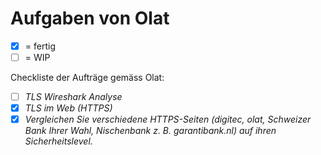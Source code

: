 # Aufgaben von Olat

- [x] = fertig
- [ ] = WIP

Checkliste der Aufträge gemäss Olat:

- [ ] *TLS Wireshark Analyse*
- [x] *TLS im Web (HTTPS)*
- [x] *Vergleichen Sie verschiedene HTTPS-Seiten (digitec, olat, Schweizer Bank Ihrer Wahl, Nischenbank z. B. garantibank.nl) auf ihren Sicherheitslevel.*
